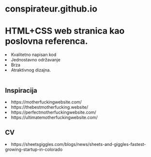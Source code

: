 # conspirateur.github.io

<h1><b>HTML+CSS</b> web stranica kao poslovna referenca.</h1>

<li>Kvalitetno napisan kod</li>
<li>Jednostavno održavanje</li>
<li>Brza</li>
<li>Atraktivnog dizajna.</li>
<br>
<h2>Inspiracija</h2>
<li>https://motherfuckingwebsite.com/</li>
<li>https://thebestmotherfucking.website/</li>
<li>https://perfectmotherfuckingwebsite.com/</li>
<li>https://ultimatemotherfuckingwebsite.com/</li>
<h2>CV</h2>
<li>https://sheetsgiggles.com/blogs/news/sheets-and-giggles-fastest-growing-startup-in-colorado</li>
